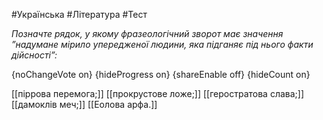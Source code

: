 #Українська #Література #Тест

*Позначте рядок, у якому фразеологічний зворот має значення ”надумане мірило упередженої людини, яка підганяє під нього факти дійсності”:*

{noChangeVote on}
{hideProgress on}
{shareEnable off}
{hideCount on}

[[піррова перемога;]]
[[прокрустове ложе;]]
[[геростратова слава;]]
[[дамоклів меч;]]
[[Еолова арфа.]]
